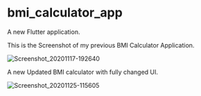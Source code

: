 # bmi_calculator_app

A new Flutter application.


This is the Screenshot of my previous BMI Calculator Application.


![Screenshot_20201117-192640](https://user-images.githubusercontent.com/74393555/99402217-ed257980-290a-11eb-84af-a9793d242388.png)


A new Updated BMI calculator with fully changed UI.


![Screenshot_20201125-115605](https://user-images.githubusercontent.com/74393555/100198530-c58f6c00-2f1d-11eb-9112-cf5806226e98.png)
